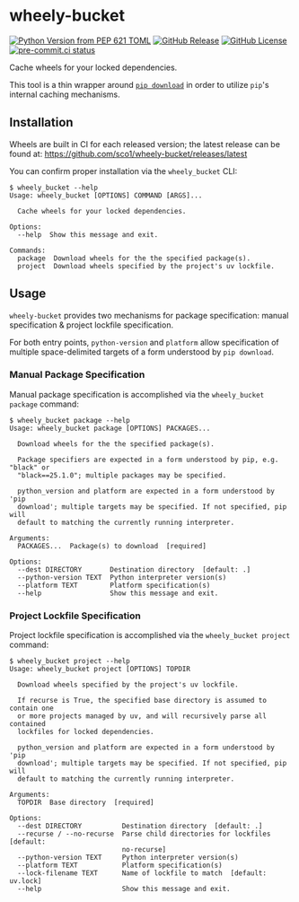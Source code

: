 # wheely-bucket

[![Python Version from PEP 621 TOML](https://img.shields.io/python/required-version-toml?tomlFilePath=https%3A%2F%2Fraw.githubusercontent.com%2Fsco1%2Fwheely-bucket%2Frefs%2Fheads%2Fmain%2Fpyproject.toml&logo=python&logoColor=FFD43B)](https://github.com/sco1/wheely-bucket/blob/main/pyproject.toml)
[![GitHub Release](https://img.shields.io/github/v/release/sco1/wheely-bucket)](https://github.com/sco1/wheely-bucket/releases)
[![GitHub License](https://img.shields.io/github/license/sco1/wheely-bucket?color=magenta)](https://github.com/sco1/wheely-bucket/blob/main/LICENSE)
[![pre-commit.ci status](https://results.pre-commit.ci/badge/github/sco1/wheely-bucket/main.svg)](https://results.pre-commit.ci/latest/github/sco1/wheely-bucket/main)

Cache wheels for your locked dependencies.

This tool is a thin wrapper around [`pip download`](https://pip.pypa.io/en/stable/cli/pip_download/) in order to utilize `pip`'s internal caching mechanisms.

## Installation

Wheels are built in CI for each released version; the latest release can be found at: <https://github.com/sco1/wheely-bucket/releases/latest>

You can confirm proper installation via the `wheely_bucket` CLI:
<!-- [[[cog
import cog
from subprocess import PIPE, run
out = run(["wheely_bucket", "--help"], stdout=PIPE, encoding="ascii")
cog.out(
    f"\n```text\n$ wheely_bucket --help\n{out.stdout.rstrip()}\n```\n\n"
)
]]] -->

```text
$ wheely_bucket --help
Usage: wheely_bucket [OPTIONS] COMMAND [ARGS]...

  Cache wheels for your locked dependencies.

Options:
  --help  Show this message and exit.

Commands:
  package  Download wheels for the the specified package(s).
  project  Download wheels specified by the project's uv lockfile.
```

<!-- [[[end]]] -->

## Usage

`wheely-bucket` provides two mechanisms for package specification: manual specification & project lockfile specification.

For both entry points, `python-version` and `platform` allow specification of multiple space-delimited targets of a form understood by `pip download`.

### Manual Package Specification

Manual package specification is accomplished via the `wheely_bucket package` command:
<!-- [[[cog
import cog
from subprocess import PIPE, run
out = run(["wheely_bucket", "package", "--help"], stdout=PIPE, encoding="ascii")
cog.out(
    f"\n```text\n$ wheely_bucket package --help\n{out.stdout.rstrip()}\n```\n\n"
)
]]] -->

```text
$ wheely_bucket package --help
Usage: wheely_bucket package [OPTIONS] PACKAGES...

  Download wheels for the the specified package(s).

  Package specifiers are expected in a form understood by pip, e.g. "black" or
  "black==25.1.0"; multiple packages may be specified.

  python_version and platform are expected in a form understood by 'pip
  download'; multiple targets may be specified. If not specified, pip will
  default to matching the currently running interpreter.

Arguments:
  PACKAGES...  Package(s) to download  [required]

Options:
  --dest DIRECTORY       Destination directory  [default: .]
  --python-version TEXT  Python interpreter version(s)
  --platform TEXT        Platform specification(s)
  --help                 Show this message and exit.
```

<!-- [[[end]]] -->

### Project Lockfile Specification

Project lockfile specification is accomplished via the `wheely_bucket project` command:
<!-- [[[cog
import cog
from subprocess import PIPE, run
out = run(["wheely_bucket", "project", "--help"], stdout=PIPE, encoding="ascii")
cog.out(
    f"\n```text\n$ wheely_bucket project --help\n{out.stdout.rstrip()}\n```\n\n"
)
]]] -->

```text
$ wheely_bucket project --help
Usage: wheely_bucket project [OPTIONS] TOPDIR

  Download wheels specified by the project's uv lockfile.

  If recurse is True, the specified base directory is assumed to contain one
  or more projects managed by uv, and will recursively parse all contained
  lockfiles for locked dependencies.

  python_version and platform are expected in a form understood by 'pip
  download'; multiple targets may be specified. If not specified, pip will
  default to matching the currently running interpreter.

Arguments:
  TOPDIR  Base directory  [required]

Options:
  --dest DIRECTORY          Destination directory  [default: .]
  --recurse / --no-recurse  Parse child directories for lockfiles  [default:
                            no-recurse]
  --python-version TEXT     Python interpreter version(s)
  --platform TEXT           Platform specification(s)
  --lock-filename TEXT      Name of lockfile to match  [default: uv.lock]
  --help                    Show this message and exit.
```

<!-- [[[end]]] -->
